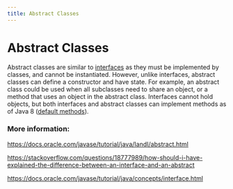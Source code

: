 ```yaml
---
title: Abstract Classes
---
```

# Abstract Classes
Abstract classes are similar to [interfaces](../pages/java/interfaces/index.md) as they must be implemented by classes, and cannot be instantiated. However, unlike interfaces, abstract classes can define a constructor and have state. For example, an abstract class could be used when all subclasses need to share an object, or a method that uses an object in the abstract class. Interfaces cannot hold objects, but both interfaces and abstract classes can implement methods as of Java 8 ([default methods](https://docs.oracle.com/javase/tutorial/java/IandI/defaultmethods.html)).

### More information:

https://docs.oracle.com/javase/tutorial/java/IandI/abstract.html

https://stackoverflow.com/questions/18777989/how-should-i-have-explained-the-difference-between-an-interface-and-an-abstract

https://docs.oracle.com/javase/tutorial/java/concepts/interface.html
